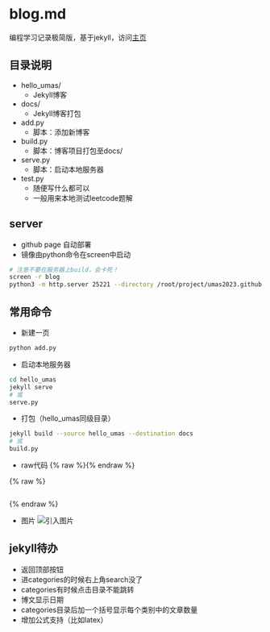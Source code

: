 # blog.md
编程学习记录极简版，基于jekyll，访问[主页](https://umas2023.github.io/)


## 目录说明

- hello_umas/
  - Jekyll博客
- docs/
  - Jekyll博客打包
- add.py
  - 脚本：添加新博客
- build.py
  - 脚本：博客项目打包至docs/
- serve.py
  - 脚本：启动本地服务器
- test.py
  - 随便写什么都可以
  - 一般用来本地测试leetcode题解


## server

- github page 自动部署
- 镜像由python命令在screen中启动

```bash
# 注意不要在服务器上build，会卡死！
screen -r blog
python3 -m http.server 25221 --directory /root/project/umas2023.github.io/docs
```


## 常用命令

- 新建一页
```bash
python add.py
```

- 启动本地服务器
```bash
cd hello_umas
jekyll serve
# 或
serve.py
```

- 打包（hello_umas同级目录）
```bash
jekyll build --source hello_umas --destination docs
# 或
build.py
```

- raw代码
{% raw %}{% endraw %}

{% raw %}
```
```
{% endraw %}

- 图片
![引入图片]({{site.url}}/image/windows/2023-06-28-env_path/image_1.png)




## jekyll待办

- 返回顶部按钮
- 进categories的时候右上角search没了
- categories有时候点击目录不能跳转
- 博文显示日期
- categories目录后加一个括号显示每个类别中的文章数量
- 增加公式支持（比如latex）













